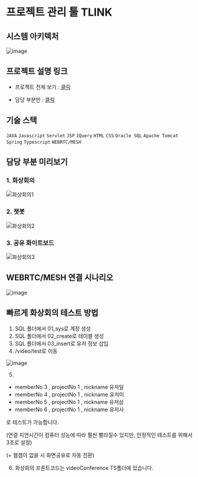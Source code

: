 # 프로젝트 관리 툴 TLINK

## 시스템 아키텍처

![image](https://github.com/user-attachments/assets/2f0e0036-733a-4619-aac8-977992982ac4)


## 프로젝트 설명 링크

- 프로젝트 전체 보기 : [클릭](https://www.canva.com/design/DAGTIqaouuY/vtZHOMoCNRtis_kDUQwFUA/view?utm_content=DAGTIqaouuY&utm_campaign=designshare&utm_medium=link&utm_source=editor)

- 담당 부분만 : [클릭](https://www.canva.com/design/DAGSTp_mnRI/DppkDOzbChvEuKzoApsyqA/view?utm_content=DAGSTp_mnRI&utm_campaign=designshare&utm_medium=link&utm_source=editor)

## 기술 스택

`JAVA` `Javascript` `Servlet` `JSP` `JQuery` `HTML` `CSS` `Oracle SQL` `Apache Tomcat` `Spring` `Typescript` `WEBRTC/MESH`

## 담당 부분 미리보기

### 1. 화상회의
![화상회의1](https://github.com/user-attachments/assets/6377c4b9-45cc-4d6c-97da-ffdcee913a34)
### 2. 챗봇
![화상회의2](https://github.com/user-attachments/assets/d74284ee-1b72-42c5-aba1-ebb85b7fb25c)
### 3. 공유 화이트보드
![화상회의3](https://github.com/user-attachments/assets/5d3ffa61-4bef-4ddc-a813-0db8143b7dde)

## WEBRTC/MESH 연결 시나리오

![image](https://github.com/user-attachments/assets/ff101cc7-b522-4b8f-a2f2-4997ef2cf89b)


## 빠르게 화상회의 테스트 방법

1. SQL 폴더에서 01_sys로 계정 생성
2. SQL 폴더에서 02_create로 테이블 생성
3. SQL 폴더에서 03_insert로 유저 정보 삽입
4. /video/test로 이동
   
![image](https://github.com/user-attachments/assets/12b13a0d-6832-4534-87f4-b37844d0ff55)

5.
- memberNo 3 , projectNo 1 , nickname 유저일
- memberNo 4 , projectNo 1 , nickname 유저이
- memberNo 5 , projectNo 1 , nickname 유저삼
- memberNo 6 , projectNo 1 , nickname 유저사

로 테스트가 가능합니다.

(연결 지연시간이 컴퓨터 성능에 따라 훨씬 빨라질수 있지만, 안정적인 테스트를 위해서 3초로 설정)

(+ 웹캠이 없을 시 화면공유로 자동 전환)

6. 화상회의 프론트코드는 videoConference TS폴더에 있습니다.
